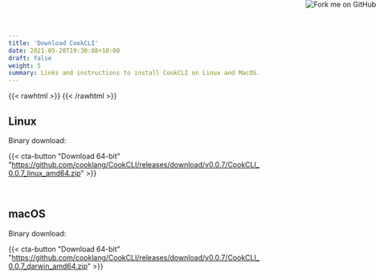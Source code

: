 ```yaml
---
title: 'Download CookCLI'
date: 2021-05-20T19:30:08+10:00
draft: false
weight: 5
summary: Links and instructions to install CookCLI on Linux and MacOS.
---
```



{{< rawhtml >}}
   <a href="https://github.com/cooklang/CookCLI">
        <img style="position: absolute; top: 0; right: 0; border: 0;" src="https://github.blog/wp-content/uploads/2008/12/forkme_right_orange_ff7600.png?resize=149%2C149" alt="Fork me on GitHub">
    </a>
{{< /rawhtml >}}


## Linux

Binary download:

{{< cta-button "Download 64-bit" "https://github.com/cooklang/CookCLI/releases/download/v0.0.7/CookCLI_0.0.7_linux_amd64.zip" >}}

&#8203;

## macOS

Binary download:

{{< cta-button "Download 64-bit" "https://github.com/cooklang/CookCLI/releases/download/v0.0.7/CookCLI_0.0.7_darwin_amd64.zip" >}}

